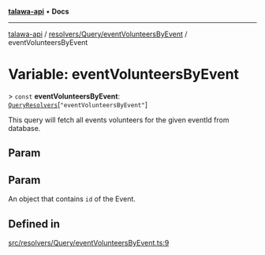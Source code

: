 [**talawa-api**](../../../../README.md) • **Docs**

***

[talawa-api](../../../../modules.md) / [resolvers/Query/eventVolunteersByEvent](../README.md) / eventVolunteersByEvent

# Variable: eventVolunteersByEvent

\> `const` **eventVolunteersByEvent**: [`QueryResolvers`](../../../../types/generatedGraphQLTypes/type-aliases/QueryResolvers.md)\[`"eventVolunteersByEvent"`\]

This query will fetch all events volunteers for the given eventId from database.

## Param

## Param

An object that contains `id` of the Event.

## Defined in

[src/resolvers/Query/eventVolunteersByEvent.ts:9](https://github.com/PalisadoesFoundation/talawa-api/blob/7fc9f13527dc6ead651f268e58527dcc279b95bc/src/resolvers/Query/eventVolunteersByEvent.ts#L9)
